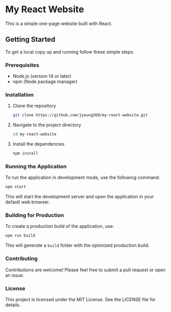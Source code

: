 # My React Website

This is a simple one-page website built with React.

## Getting Started

To get a local copy up and running follow these simple steps.

### Prerequisites

- Node.js (version 14 or later)
- npm (Node package manager)

### Installation

1. Clone the repository
   ```bash
   git clone https://github.com/jyoung360/my-react-website.git
   ```
2. Navigate to the project directory
   ```bash
   cd my-react-website
   ```
3. Install the dependencies
   ```bash
   npm install
   ```

### Running the Application

To run the application in development mode, use the following command:

```bash
npm start
```

This will start the development server and open the application in your default web browser.

### Building for Production

To create a production build of the application, use:

```bash
npm run build
```

This will generate a `build` folder with the optimized production build.

### Contributing

Contributions are welcome! Please feel free to submit a pull request or open an issue.

### License

This project is licensed under the MIT License. See the LICENSE file for details.